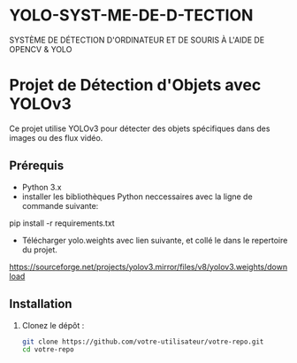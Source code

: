 # YOLO-SYST-ME-DE-D-TECTION
SYSTÈME DE DÉTECTION D'ORDINATEUR ET DE SOURIS À L'AIDE DE OPENCV &amp; YOLO
# Projet de Détection d'Objets avec YOLOv3

Ce projet utilise YOLOv3 pour détecter des objets spécifiques dans des images ou des flux vidéo.

## Prérequis

- Python 3.x
- installer les bibliothèques Python neccessaires avec la ligne de commande suivante:

 pip install -r requirements.txt

 - Télécharger yolo.weights avec lien suivante, et collé le dans le repertoire du projet.

 https://sourceforge.net/projects/yolov3.mirror/files/v8/yolov3.weights/download


## Installation

1. Clonez le dépôt :

   ```sh
   git clone https://github.com/votre-utilisateur/votre-repo.git
   cd votre-repo
